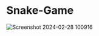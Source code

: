 # Snake-Game
![Screenshot 2024-02-28 100916](https://github.com/Prathwalker/Snake-Game/assets/129682086/cd6ca058-4406-4480-b789-0a21c624e0dd)
